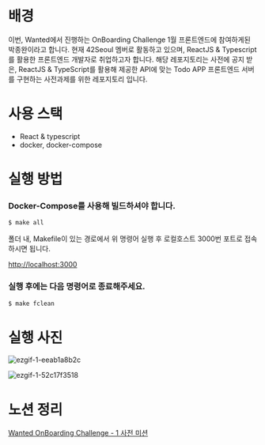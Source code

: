 # 배경

이번, Wanted에서 진행하는 OnBoarding Challenge 1월 프론트엔드에 참여하게된 박종완이라고 합니다.
현재 42Seoul 멤버로 활동하고 있으며, ReactJS & Typescript를 활용한 프론트엔드 개발자로 취업하고자 합니다.
해당 레포지토리는 사전에 공지 받은, ReactJS & TypeScript를 활용해 제공한 API에 맞는 Todo APP 프론트엔드 서버를 구현하는 사전과제를 위한 레포지토리 입니다.

# 사용 스택

- React & typescript
- docker, docker-compose

# 실행 방법

### Docker-Compose를 사용해 빌드하셔야 합니다.

```jsx
$ make all
```

폴더 내, Makefile이 있는 경로에서 위 명령어 실행 후 로컬호스트 3000번 포트로 접속하시면 됩니다.

[http://localhost:3000](http://localhost:3000)

### 실행 후에는 다음 명령어로 종료해주세요.

```jsx
$ make fclean
```

# 실행 사진

![ezgif-1-eeab1a8b2c](https://user-images.githubusercontent.com/48785968/213107067-e6decafa-ced6-4598-bf82-2df1b0bbe153.gif)

![ezgif-1-52c17f3518](https://user-images.githubusercontent.com/48785968/213107088-185e63f9-4d94-4d21-8d65-2dc51a0336d8.gif)

# 노션 정리

[Wanted OnBoarding Challenge - 1 사전 미션](https://www.notion.so/Wanted-OnBoarding-Challenge-1-b0b888a2b9604b2f9605c65666cd0046)